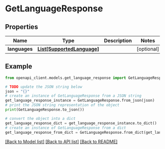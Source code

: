 # GetLanguageResponse


## Properties

Name | Type | Description | Notes
------------ | ------------- | ------------- | -------------
**languages** | [**List[SupportedLanguage]**](SupportedLanguage.md) |  | [optional] 

## Example

```python
from openapi_client.models.get_language_response import GetLanguageResponse

# TODO update the JSON string below
json = "{}"
# create an instance of GetLanguageResponse from a JSON string
get_language_response_instance = GetLanguageResponse.from_json(json)
# print the JSON string representation of the object
print(GetLanguageResponse.to_json())

# convert the object into a dict
get_language_response_dict = get_language_response_instance.to_dict()
# create an instance of GetLanguageResponse from a dict
get_language_response_from_dict = GetLanguageResponse.from_dict(get_language_response_dict)
```
[[Back to Model list]](../README.md#documentation-for-models) [[Back to API list]](../README.md#documentation-for-api-endpoints) [[Back to README]](../README.md)


